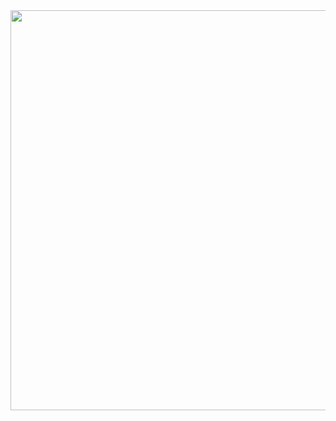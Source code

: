 <img class="img-responsive center-block" src="https://raw.githubusercontent.com/joshua19881228/my_blogs/master/Life_Discovery/My_Drawings/29161208.jpg" alt="" width="640"/>

